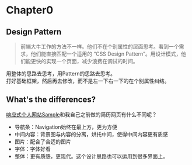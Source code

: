 # Chapter0

## Design Pattern
> 前端大牛工作的方法不一样。他们不在个别属性的层面思考。看到一个需求，他们能直接匹配一个适用的 “CSS Design Pattern”。用设计模式，他们能更快的实现一个页面，减少浪费在调试的时间。

用整体的思路去思考，用Pattern的思路去思考。  
打好基础框架，然后再去修改，而不是左一下右一下的在个别属性纠结。

## What's the differences?
[响应式个人网站Sample](http://profile-sample.strikingly.com/)和我自己之前做的简历网页有什么不同呢？
- 导航条：Navigation始终在最上方，更为方便
- 中间内容：背景图与内容的分离，烘托中间，使得中间内容更有质感
- 图片：配合了合适的图片
- 字体：字体好看
- 整体：更有质感，更现代。这个设计思路也可以运用到很多界面上。